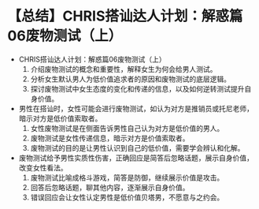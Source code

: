 # 【总结】CHRIS搭讪达人计划：解惑篇06废物测试（上）

-   CHRIS搭讪达人计划：解惑篇06废物测试（上）
    1.  介绍废物测试的概念和重要性，解释女生为何会给男人测试。
    2.  分析女生默认男人为低价值追求者的原因和废物测试的底层逻辑。
    3.  探讨废物测试中女生态度的变化和传递的信息，以及如何逆转测试提升自身价值。
-   男性在搭讪时，女性可能会进行废物测试，如认为对方是推销员或托尼老师，暗示对方是低价值索取者。
    1.  女性废物测试是在侧面告诉男性自己认为对方是低价值的男人。
    2.  废物测试是女性传递信息，暗示对方是价值索取者。
    3.  废物测试的目的是让男性认识到自己的低价值，需要学会辨认和化解。
-   废物测试给予男性实质性伤害，正确回应是简答后忽略话题，展示自身价值，改变女性看法。
    1.  废物测试比喻成格斗游戏，简答是防御，继续展示价值是攻击。
    2.  回答后忽略话题，聊其他内容，逐渐展示自身价值。
    3.  错误回应会让女性认定男性是低价值贝塔男，不愿意与之约会。